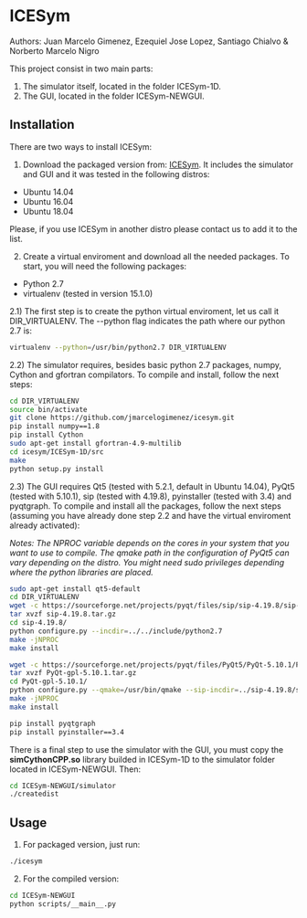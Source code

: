 # ICESym
Authors: Juan Marcelo Gimenez, Ezequiel Jose Lopez, Santiago Chialvo & Norberto Marcelo Nigro

This project consist in two main parts:

1) The simulator itself, located in the folder ICESym-1D.
2) The GUI, located in the folder ICESym-NEWGUI.

## Installation

There are two ways to install ICESym:

1) Download the packaged version from: [ICESym](https://sourceforge.net/projects/icesym/). It includes the simulator and GUI and it was tested in the following distros:

- Ubuntu 14.04 
- Ubuntu 16.04
- Ubuntu 18.04

Please, if you use ICESym in another distro please contact us to add it to the list.

2) Create a virtual enviroment and download all the needed packages. To start, you will need the following packages:

- Python 2.7
- virtualenv (tested in version 15.1.0)

2.1) The first step is to create the python virtual enviroment, let us call it DIR_VIRTUALENV. The --python flag indicates the path where our python 2.7 is:

```bash
virtualenv --python=/usr/bin/python2.7 DIR_VIRTUALENV
```

2.2) The simulator requires, besides basic python 2.7 packages, numpy, Cython and gfortran compilators. To compile and install, follow the next steps:

```bash
cd DIR_VIRTUALENV
source bin/activate
git clone https://github.com/jmarcelogimenez/icesym.git
pip install numpy==1.8
pip install Cython
sudo apt-get install gfortran-4.9-multilib
cd icesym/ICESym-1D/src
make
python setup.py install
```

2.3) The GUI requires Qt5 (tested with 5.2.1, default in Ubuntu 14.04), PyQt5 (tested with 5.10.1), sip (tested with 4.19.8), pyinstaller (tested with 3.4) and pyqtgraph. To compile and install all the packages, 
follow the next steps (assuming you have already done step 2.2 and have the virtual enviroment already activated):

*Notes: The NPROC variable depends on the cores in your system that you want to use to compile. The qmake path in the configuration of PyQt5 can vary depending on the distro.
You might need sudo privileges depending where the python libraries are placed.*

```bash
sudo apt-get install qt5-default
cd DIR_VIRTUALENV
wget -c https://sourceforge.net/projects/pyqt/files/sip/sip-4.19.8/sip-4.19.8.tar.gz
tar xvzf sip-4.19.8.tar.gz 
cd sip-4.19.8/
python configure.py --incdir=../../include/python2.7
make -jNPROC
make install

wget -c https://sourceforge.net/projects/pyqt/files/PyQt5/PyQt-5.10.1/PyQt5_gpl-5.10.1.tar.gz
tar xvzf PyQt-gpl-5.10.1.tar.gz 
cd PyQt-gpl-5.10.1/
python configure.py --qmake=/usr/bin/qmake --sip-incdir=../sip-4.19.8/siplib --no-qml-plugin --no-designer-plugin
make -jNPROC
make install

pip install pyqtgraph
pip install pyinstaller==3.4
```

There is a final step to use the simulator with the GUI, you must copy the **simCythonCPP.so** library builded in ICESym-1D to the simulator folder located in ICESym-NEWGUI. Then:

```bash
cd ICESym-NEWGUI/simulator
./createdist
```

## Usage

1) For packaged version, just run:

```bash
./icesym
```

2) For the compiled version:

```bash
cd ICESym-NEWGUI
python scripts/__main__.py
```